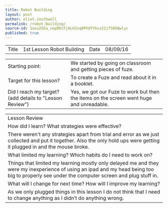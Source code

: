 ```yaml
---
title: Robot Building
layout: post
author: eliot.southwell
permalink: /robot-building/
source-id: 1oxu2SEa_cepDDcFjALHJsq0PhUTYGsx22jfS6OQwlyc
published: true
---
```

<table>
  <tr>
    <td>Title</td>
    <td>1st Lesson Robot Building</td>
    <td>Date</td>
    <td>08/09/16</td>
  </tr>
</table>


<table>
  <tr>
    <td>Starting point:</td>
    <td>We started by going on classroom and getting pieces of fuze.</td>
  </tr>
  <tr>
    <td>Target for this lesson?</td>
    <td>To create a Fuze and read about it in a booklet.</td>
  </tr>
  <tr>
    <td>Did I reach my target? 
(add details to "Lesson Review")</td>
    <td>Yes, we got our Fuze to work but then the items on the screen went huge and unreadable.</td>
  </tr>
</table>


<table>
  <tr>
    <td>Lesson Review</td>
  </tr>
  <tr>
    <td>How did I learn? What strategies were effective? </td>
  </tr>
  <tr>
    <td>There weren't any strategies apart from trial and error as we just collected and put it together. Also the only hold ups were getting it plugged in and the mouse broke.</td>
  </tr>
  <tr>
    <td>What limited my learning? Which habits do I need to work on? </td>
  </tr>
  <tr>
    <td>Things that limited my learning mostly only delayed me and they were my inexperience of using an ipad and my head being too big to properly see under the computer screen and plug stuff in.</td>
  </tr>
  <tr>
    <td>What will I change for next time? How will I improve my learning?</td>
  </tr>
  <tr>
    <td>As we only plugged things in this lesson I do not think that I need to change anything as I didn’t do anything wrong.</td>
  </tr>
</table>


